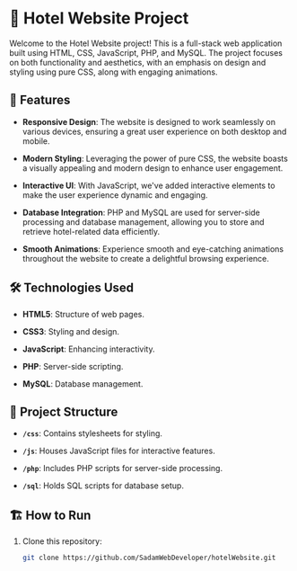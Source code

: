 # 🏨 Hotel Website Project

Welcome to the Hotel Website project! This is a full-stack web application built using HTML, CSS, JavaScript, PHP, and MySQL. The project focuses on both functionality and aesthetics, with an emphasis on design and styling using pure CSS, along with engaging animations.

## 🚀 Features

- **Responsive Design**: The website is designed to work seamlessly on various devices, ensuring a great user experience on both desktop and mobile.
  
- **Modern Styling**: Leveraging the power of pure CSS, the website boasts a visually appealing and modern design to enhance user engagement.

- **Interactive UI**: With JavaScript, we've added interactive elements to make the user experience dynamic and engaging.

- **Database Integration**: PHP and MySQL are used for server-side processing and database management, allowing you to store and retrieve hotel-related data efficiently.

- **Smooth Animations**: Experience smooth and eye-catching animations throughout the website to create a delightful browsing experience.

## 🛠️ Technologies Used

- **HTML5**: Structure of web pages.
  
- **CSS3**: Styling and design.
  
- **JavaScript**: Enhancing interactivity.
  
- **PHP**: Server-side scripting.
  
- **MySQL**: Database management.

## 📂 Project Structure

- **`/css`**: Contains stylesheets for styling.
  
- **`/js`**: Houses JavaScript files for interactive features.
  
- **`/php`**: Includes PHP scripts for server-side processing.
  
- **`/sql`**: Holds SQL scripts for database setup.

## 🏗️ How to Run

1. Clone this repository:

   ```bash
   git clone https://github.com/SadamWebDeveloper/hotelWebsite.git
